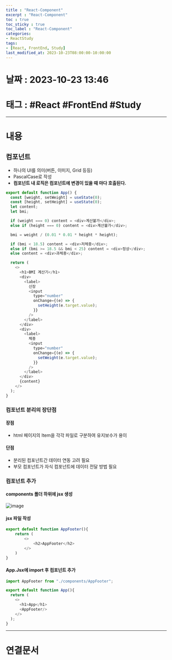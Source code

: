 ```yaml
---
title : "React-Component"
excerpt : "React-Component"
toc : true
toc_sticky : true
toc_label : "React-Component"
categories:
- ReactStudy
tags:
- [React, FrontEnd, Study]
last_modified_at: 2023-10-23T08:00:00-10:00:00
---
```


# 날짜 : 2023-10-23 13:46

# 태그 : #React #FrontEnd #Study 
---

# 내용

##  컴포넌트
- 하나의 UI를 의미(버튼, 이미지, Grid 등등)
- PascalCase로 작성
- **컴포넌트 내 로직은 컴포넌트에 변경이 있을 때 마다 호출된다.**

```javascript
export default function App() {
  const [weight, setWeight] = useState(0);
  const [height, setHeight] = useState(0);
  let content;
  let bmi;

  if (weight === 0) content = <div>계산불가</div>;
  else if (height === 0) content = <div>계산불가</div>;

  bmi = weight / (0.01 * 0.01 * height * height);

  if (bmi < 18.5) content = <div>저체중</div>;
  else if (bmi >= 18.5 && bmi < 25) content = <div>정상</div>;
  else content = <div>과체중</div>;

  return (
    <>
      <h1>BMI 계산기</h1>
      <div>
        <label>
          신장
          <input
            type="number"
            onChange={(e) => {
              setHeight(e.target.value);
            }}
          />
        </label>
      </div>
      <div>
        <label>
          체중
          <input
            type="number"
            onChange={(e) => {
              setWeight(e.target.value);
            }}
          />
        </label>
      </div>
      {content}
    </>
  );
}
```

### 컴포넌트 분리의 장단점

#### 장점
- html 페이지의 Item을 각각 파일로 구분하여 유지보수가 용이

#### 단점
- 분리된 컴포넌트간 데이터 연동 고려 필요
- 부모 컴포넌트가 자식 컴포넌트에 데이터 전달 방법 필요

### 컴포넌트 추가

#### components 폴더 하위에 jsx 생성
  
![image](./../../assets/images/AppHeaderjsx.png)

#### jsx 파일 작성

```javascript
export default function AppFooter(){
    return (
        <>
            <h2>AppFooter</h2>
        </>
    )
}
```

#### App.Jsx에 import 후 컴포넌트 추가

```javascript
import AppFooter from "./components/AppFooter";

export default function App(){
  return (
    <>
      <h1>App</h1>
      <AppFooter/>
    </>
  );
}
```

---

# 연결문서
